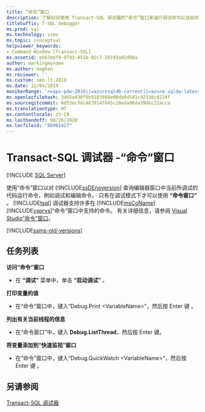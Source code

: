 ```yaml
---
title: “命令”窗口
description: 了解如何使用 Transact-SQL 调试器的“命令”窗口来运行调试命令以及如何在要调试的代码上编辑命令。
titleSuffix: T-SQL debugger
ms.prod: sql
ms.technology: ssms
ms.topic: conceptual
helpviewer_keywords:
- Command Window [Transact-SQL]
ms.assetid: e567ebf9-0793-451b-92c7-26193a02d9da
author: markingmyname
ms.author: maghan
ms.reviewer: ''
ms.custom: seo-lt-2019
ms.date: 12/04/2019
monikerRange: '>=aps-pdw-2016||=azuresqldb-current||=azure-sqldw-latest||>=sql-server-2016||=sqlallproducts-allversions||>=sql-server-linux-2017||=azuresqldb-mi-current'
ms.openlocfilehash: 3465a430f9b9103088e08db045d1c42338c0224f
ms.sourcegitcommit: 6d53ecfdc463914f045c20eda96da39dec22acca
ms.translationtype: HT
ms.contentlocale: zh-CN
ms.lasthandoff: 08/26/2020
ms.locfileid: "88901427"
---
```

# <a name="transact-sql-debugger---command-window"></a>Transact-SQL 调试器 -“命令”窗口

 [!INCLUDE [SQL Server](../../includes/applies-to-version/sqlserver.md)]

使用“命令”窗口以对 [!INCLUDE[ssDEnoversion](../../includes/ssdenoversion-md.md)] 查询编辑器窗口中当前所调试的代码运行命令，例如调试和编辑命令。 只有在调试模式下才可以使用 **“命令窗口”** 。 [!INCLUDE[tsql](../../includes/tsql-md.md)] 调试器支持许多在 [!INCLUDE[msCoName](../../includes/msconame-md.md)] [!INCLUDE[vsprvs](../../includes/vsprvs-md.md)]“命令”窗口中支持的命令。 有关详细信息，请参阅 [Visual Studio“命令”窗口](https://go.microsoft.com/fwlink/?LinkId=112007)。  

[!INCLUDE[ssms-old-versions](../../includes/ssms-old-versions.md)]

## <a name="task-list"></a>任务列表

**访问“命令”窗口**

- 在 **“调试”** 菜单中，单击 **“启动调试”** 。

**打印变量的值**

- 在“命令”窗口中，键入“Debug.Print \<VariableName>”，然后按 Enter 键 。

**列出有关当前线程的信息**

- 在“命令窗口”中，键入 **Debug.ListThread**，然后按 Enter 键。

**将变量添加到“快速监视”窗口**

- 在“命令”窗口中，键入“Debug.QuickWatch \<VariableName>”，然后按 Enter 键 。

## <a name="see-also"></a>另请参阅

[Transact-SQL 调试器](../../relational-databases/scripting/transact-sql-debugger.md)
